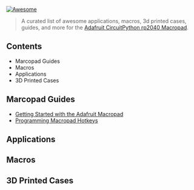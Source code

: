 [![Awesome](https://awesome.re/badge.svg)](https://awesome.re)

> A curated list of awesome applications, macros, 3d printed cases, guides, and more for the [Adafruit CircuitPython rp2040 Macropad](https://www.adafruit.com/product/5100).

## Contents
- Marcopad Guides
- Macros
- Applications
- 3D Printed Cases

## Marcopad Guides
- [Getting Started with the Adafruit Macropad](https://learn.adafruit.com/adafruit-macropad-rp2040)
- [Programming Macropad Hotkeys](https://learn.adafruit.com/macropad-hotkeys)

## Applications

## Macros

## 3D Printed Cases

